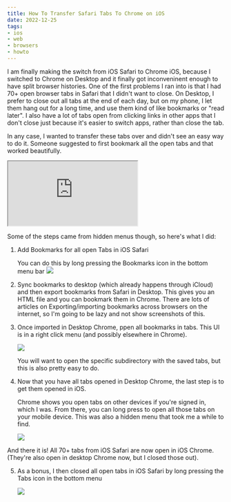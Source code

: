 ```yaml
---
title: How To Transfer Safari Tabs To Chrome on iOS
date: 2022-12-25
tags:
- ios
- web
- browsers
- howto
---
```


I am finally making the switch from iOS Safari to Chrome iOS, because I switched to Chrome
on Desktop and it finally got inconveninent enough to have split browser histories. One of the first
problems I ran into is that I had 70+ open browser tabs in Safari that I didn't want to close.
On Desktop, I prefer to close out all tabs at the end of each day, but on my phone, I let them
hang out for a long time, and use them kind of like bookmarks or "read later". I also have a lot
of tabs open from clicking links in other apps that I don't close just because it's easier to switch
apps, rather than close the tab.

In any case, I wanted to transfer these tabs over and didn't see an easy way to do it. Someone
suggested to first bookmark all the open tabs and that worked beautifully.

<iframe
    src="https://front-end.social/@AmeliaBR/109542911917195735/embed"
    class="mastodon-embed"
    allowfullscreen="allowfullscreen">
</iframe>

Some of the steps came from hidden menus though, so here's what I did:

1. Add Bookmarks for all open Tabs in iOS Safari

    You can do this by long pressing the Bookmarks icon in the bottom menu bar
    ![](/images/blog/2022/tab-transfer-ios-safari-add-bookmarks.png)

2. Sync bookmarks to desktop (which already happens through iCloud) and then
    export bookmarks from Safari in Desktop. This gives you an HTML file and you can
    bookmark them in Chrome. There are lots of articles on Exporting/importing bookmarks across
    browsers on the internet, so I'm going to be lazy and not show screenshots of this.

3. Once imported in Desktop Chrome, ppen all bookmarks in tabs.
   This UI is in a right click menu (and possibly elsewhere in Chrome).

    ![](/images/blog/2022/tab-transfer-chrome-open-all.png)

    You will want to open the specific subdirectory with the saved tabs, but this is also pretty
    easy to do.

4. Now that you have all tabs opened in Desktop Chrome, the last step is to get them opened in iOS.

    Chrome shows you open tabs on other devices if you're signed in, which I was. From there,
    you can long press to open all those tabs on your mobile device. This was also a hidden menu
    that took me a while to find.

    ![](/images/blog/2022/tab-transfer-ios-chrome-open-all.png)

And there it is! All 70+ tabs from iOS Safari are now open in iOS Chrome. (They're also open in desktop
Chrome now, but I closed those out).

5. As a bonus, I then closed all open tabs in iOS Safari by long pressing the Tabs icon in the bottom menu

    ![](/images/blog/2022/tab-transfer-ios-safari-close-all.png)
